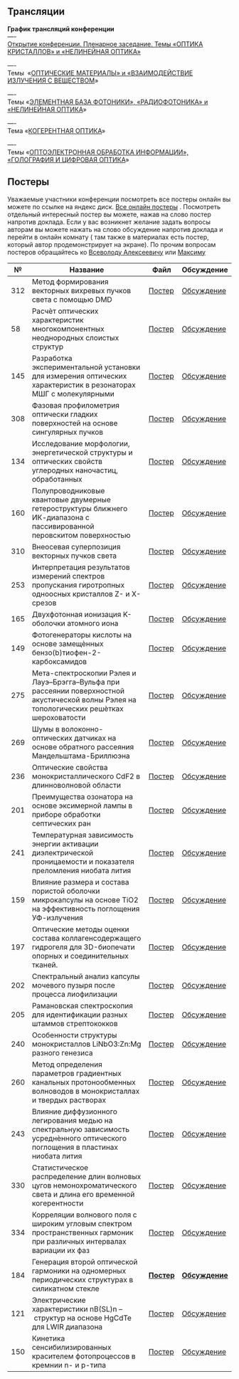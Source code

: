 
## Трансляции
**График трансляций конференции**  
—-  
[Открытие конференции. Пленарное заседание. Темы «ОПТИКА КРИСТАЛЛОВ» и «НЕЛИНЕЙНАЯ ОПТИКА»](https://vkvideo.ru/video-142251832_456239384)  
  

—-  
Темы  «[ОПТИЧЕСКИЕ МАТЕРИАЛЫ» и «ВЗАИМОДЕЙСТВИЕ ИЗЛУЧЕНИЯ С ВЕЩЕСТВОМ](https://vkvideo.ru/playlist/-142251832_-2/video-142251832_456239385)»  
  
—-  
Темы «[ЭЛЕМЕНТНАЯ БАЗА ФОТОНИКИ», «РАДИОФОТОНИКА» и «НЕЛИНЕЙНАЯ ОПТИКА](https://vkvideo.ru/playlist/-142251832_-2/video-142251832_456239386)»  
  
—-  
Тема «[КОГЕРЕНТНАЯ ОПТИКА](https://vkvideo.ru/playlist/-142251832_-2/video-142251832_456239387)»  
  
—-  
Темы «[ОПТОЭЛЕКТРОННАЯ ОБРАБОТКА ИНФОРМАЦИИ», «ГОЛОГРАФИЯ И ЦИФРОВАЯ ОПТИКА](https://vkvideo.ru/playlist/-142251832_-2/video-142251832_456239388)»



## Постеры
Уважаемые участники конференции посмотреть все постеры онлайн вы можете по ссылке на яндекс диск. [Все онлайн постеры](https://disk.yandex.ru/d/lJ8xUWdaqvJT8g) . Посмотреть отдельный интересный постер вы можете, нажав на слово постер напротив доклада. Если у вас возникнет желание задать вопросы авторам вы можете нажать на слово обсуждение напротив доклада и перейти в онлайн комнату ( там также в материалах есть постер, который автор продемонстрирует на экране). По прочим вопросам постеров обращайтесь ко [Всеволоду Алексеевичу](https://t.me/nozaLER) или [Максиму](https://t.me/Diablo1511)


| **№** | **Название**                                                                                                                                | **Файл**                                              | **Обсуждение**                                                                        |
| ----- | ------------------------------------------------------------------------------------------------------------------------------------------- | ----------------------------------------------------- | ------------------------------------------------------------------------------------- |
| 312   | Метод формирования векторных вихревых пучков света с помощью DMD                                                                            | [Постер](https://disk.yandex.ru/i/1pG2-Wc0VtGkxg)     | [Обсуждение](https://ivaedu.mephi.ru/#join:tb3090d13-8447-49d6-8ddd-34867ee3d140)     |
| 58    | Расчѐт оптических характеристик многокомпонентных неоднородных слоистых структур                                                            | [Постер](https://disk.yandex.ru/d/yBnInScJreaizQ)     | [Обсуждение](https://ivaedu.mephi.ru/#join:ta6ac7f3c-13fa-4d9d-9a36-e0f47cee467e)     |
| 145   | Разработка экспериментальной установки для измерения оптических характеристик в резонаторах МШГ с молекулярными                             | [Постер](https://disk.yandex.ru/i/LEumhByF3LI06Q)     | [Обсуждение](https://ivaedu.mephi.ru/#join:td2829219-4670-43c7-9c82-87bb50c650fa)     |
| 308   | Фазовая профилометрия оптически гладких поверхностей на основе сингулярных пучков                                                           | [Постер](https://disk.yandex.ru/i/oRZJLEUOVlfdJA)     | [Обсуждение](https://ivaedu.mephi.ru/#join:te31a4822-f3f2-462a-a328-d5011b450fe9)     |
| 134   | Исследование морфологии, энергетической структуры и оптических свойств углеродных наночастиц, обработанных                                  | [Постер](https://disk.yandex.ru/i/mYQHBEDADg2hjA)     | [Обсуждение](https://ivaedu.mephi.ru/#join:t9db5626e-ad54-485e-97cd-de9a2e2959e0)     |
| 160   | Полупроводниковые квантовые двумерные гетероструктуры ближнего ИК-диапазона с пассивированной перовскитом поверхностью                      | [Постер](https://disk.yandex.ru/i/95KE55oy493HAg)     | [Обсуждение](https://ivaedu.mephi.ru/#join:t97940d82-9f15-4618-af24-9858a36eddc1)     |
| 310   | Внеосевая суперпозиция векторных пучков света                                                                                               | [Постер](https://disk.yandex.ru/i/wpzTLiY35918xw)     | [Обсуждение](https://ivaedu.mephi.ru/#join:te205a2b3-8adb-4f4c-8ad6-cfcb8410b4d2)     |
| 253   | Интерпретация результатов измерений спектров пропускания гиротропных одноосных кристаллов Z- и X-срезов                                     | [Постер](https://disk.yandex.ru/d/HaQZH4fravAohw)     | [Обсуждение](https://ivaedu.mephi.ru/#join:t779febdb-c56c-458d-a91e-c354fafa6041)     |
| 165   | Двухфотонная ионизация K-оболочки атомного иона                                                                                             | [Постер](https://disk.yandex.ru/i/QFx--TSXBXMvtQ)     | [Обсуждение](https://ivaedu.mephi.ru/#join:t4c8a0d91-4f57-4b69-aa46-188b7249c198)     |
| 149   | Фотогенераторы кислоты на основе замещѐнных бензо(b)тиофен-2-карбоксамидов                                                                  | [Постер](https://disk.yandex.ru/d/ljMGUQl8-PgrRA)     | [Обсуждение](https://ivaedu.mephi.ru/#join:ta6de1510-773f-4bfe-979a-637c469763d2)     |
| 275   | Мета-спектроскопии Рэлея и Лауэ–Брэгга–Вульфа при рассеянии поверхностной акустической волны Рэлея на топологических решѐтках шероховатости | [Постер](https://disk.yandex.ru/d/eHQ2udAkXFt9zA)     | [Обсуждение](https://ivaedu.mephi.ru/#join:t1ad352f8-2ce9-42a3-811e-297e4c66dbca)     |
| 269   | Шумы в волоконно-оптических датчиках на основе обратного рассеяния Мандельштама-Бриллюэна                                                   | [Постер](https://disk.yandex.ru/i/ywUfN0m3qlWnCA)     | [Обсуждение](https://ivaedu.mephi.ru/#join:t3452d214-4c53-429b-bca8-fdd0b1259b46)     |
| 236   | Оптические свойства монокристаллического CdF2 в длинноволновой области                                                                      | [Постер](https://disk.yandex.ru/i/0A-9MFo489agcQ)     | [Обсуждение](https://ivaedu.mephi.ru/#join:tbb606843-354d-455e-b043-93d688df46f8)     |
| 201   | Преимущества oзонатора на основе эксимерной лампы в приборе обработки септических ран                                                       | [Постер](https://disk.yandex.ru/i/rPKEj8eH5dbUAQ)     | [Обсуждение](https://ivaedu.mephi.ru/#join:t3f72acdf-201d-4fa9-ac17-e3adf0c71091)     |
| 241   | Температурная зависимость энергии активации диэлектрической проницаемости и показателя преломления ниобата лития                            | [Постер](https://disk.yandex.ru/i/gzv37gAVlPbS1Q)     | [Обсуждение](https://ivaedu.mephi.ru/#join:tf2d7c0c2-3043-4810-b0f4-f6ebd5e37820)     |
| 159   | Влияние размера и состава пористой оболочки микрокапсулы на основе TiO2 на эффективность поглощения УФ-излучения                            | [Постер](https://disk.yandex.ru/i/wIB3-cauCJzgSg)     | [Обсуждение](https://ivaedu.mephi.ru/#join:t51ec527a-d9a9-42b7-8f0a-ab4422dd1b16)                                                              |
| 197   | Оптические методы оценки состава коллагенсодержащего гидрогеля для 3D-биопечати опорных и соединительных тканей.                            | [Постер](https://disk.yandex.ru/i/ygmibdjd256yXA)     | [Обсуждение](https://ivaedu.mephi.ru/#join:tdc83487b-be51-4d51-bbe4-5610a61d416e)     |
| 202   | Спектральный анализ капсулы мочевого пузыря после процесса лиофилизации                                                                     | [Постер](https://disk.yandex.ru/i/7ai-ky3UrmqJCw)     | [Обсуждение](https://ivaedu.mephi.ru/#join:tb99b08a6-f8e6-4822-9153-407dbcc0188a)     |
| 205   | Рамановская спектроскопия для идентификации разных штаммов стрептококков                                                                    | [Постер](https://disk.yandex.ru/i/xTgvDOJQgcUMSg)     | [Обсуждение](https://ivaedu.mephi.ru/#join:t4f38e8d6-8e3b-4917-8437-5c5bda4a8cac)     |
| 240   | Особенности структуры монокристаллов LiNbO3:Zn:Mg разного генезиса                                                                          | [Постер](https://disk.yandex.ru/i/3vLfjJSdaEmtmw)     | [Обсуждение](https://ivaedu.mephi.ru/#join:t2d2251e4-0b5e-44f2-844c-e87f1746cc47)     |
| 260   | Метод определения параметров градиентных канальных протонообменных волноводов в монокристаллах и твердых растворах                          | [Постер](https://disk.yandex.ru/i/SW5dQU17sAngTA)     | [Обсуждение](https://ivaedu.mephi.ru/#join:tfd881a21-9755-4c70-b76a-77832202a014)     |
| 243   | Влияние диффузионного легирования медью на спектральную зависимость усреднѐнного оптического поглощения в пластинах ниобата лития           | [Постер](https://disk.yandex.ru/i/jvbNp62WC_9jnQ)     | [Обсуждение](https://ivaedu.mephi.ru/#join:tb8a87b63-90a2-4425-b7c9-0ff35eeff565)     |
| 330   | Статистическое распределение длин волновых цугов немонохроматического света и длина его временной когерентности                             | [Постер](https://disk.yandex.ru/i/mB8qpuXAr1eH4w)     | [Обсуждение](https://ivaedu.mephi.ru/#join:td15087f2-d795-4b24-bcb7-bc82025d49b0)     |
| 334   | Корреляции волнового поля с широким угловым спектром пространственных гармоник при различных интервалах вариации их фаз                     | [Постер](https://disk.yandex.ru/i/VXki6KJ_7GFl0A)     | [Обсуждение](https://ivaedu.mephi.ru/#join:t40dcceac-df4d-41e2-8b29-5cbadc8789af)      |
| 184   | Генерация второй оптической гармоники на одномерных периодических структурах в силикатном стекле                                            | **[Постер](https://disk.yandex.ru/i/Kj8KzxRewuvkpg)** | **[Обсуждение](https://ivaedu.mephi.ru/#join:tabeb65ff-ea3e-4368-b003-09cd0acf362f)** |
| 121   | Электрические характеристики nB(SL)n – структур на основе HgCdTe для LWIR диапазона                                                         | [Постер](https://disk.yandex.ru/i/4vpcWfj7Ex79Ag)     | [Обсуждение](https://ivaedu.mephi.ru/#join:t0322f5ce-9a3c-45c9-881c-52fdf592368d)     |
| 150   | Кинетика сенсибилизированных красителем фотопроцессов в кремнии n- и р-типа                                                         | [Постер](https://disk.yandex.ru/i/cfXpqK4lQsZH9Q)     | [Обсуждение](https://ivaedu.mephi.ru/#join:t0322f5ce-9a3c-45c9-881c-52fdf592368d)     |
